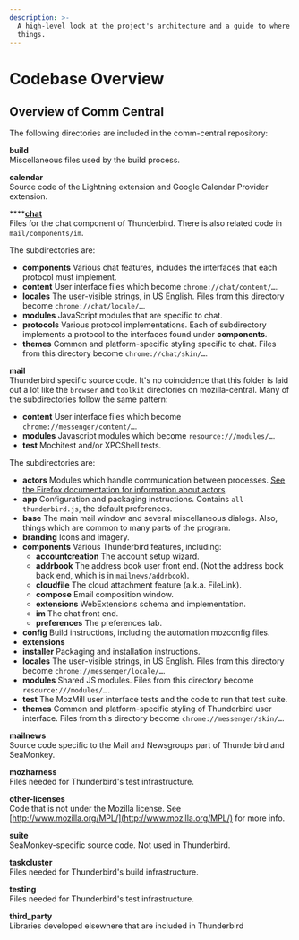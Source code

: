 ```yaml
---
description: >-
  A high-level look at the project's architecture and a guide to where to find
  things.
---
```


# Codebase Overview

## Overview of Comm Central

The following directories are included in the comm-central repository:

**build**  
Miscellaneous files used by the build process.

**calendar**  
Source code of the Lightning extension and Google Calendar Provider extension.

\*\*\*\*[**chat**](chat/)  
Files for the chat component of Thunderbird. There is also related code in `mail/components/im`.

The subdirectories are:

* **components** Various chat features, includes the interfaces that each protocol must implement.
* **content** User interface files which become `chrome://chat/content/…`.
* **locales** The user-visible strings, in US English. Files from this directory become `chrome://chat/locale/…`.
* **modules** JavaScript modules that are specific to chat.
* **protocols** Various protocol implementations. Each of subdirectory implements a protocol to the interfaces found under **components**.
* **themes** Common and platform-specific styling specific to chat. Files from this directory become `chrome://chat/skin/…`.

**mail**  
Thunderbird specific source code. It's no coincidence that this folder is laid out a lot like the `browser` and `toolkit` directories on mozilla-central. Many of the subdirectories follow the same pattern:

* **content** User interface files which become `chrome://messenger/content/…`.
* **modules** Javascript modules which become `resource:///modules/…`.
* **test** Mochitest and/or XPCShell tests.

The subdirectories are:

* **actors** Modules which handle communication between processes. [See the Firefox documentation for information about actors](https://firefox-source-docs.mozilla.org/dom/ipc/jsactors.html).
* **app** Configuration and packaging instructions. Contains `all-thunderbird.js`, the default preferences.
* **base** The main mail window and several miscellaneous dialogs. Also, things which are common to many parts of the program.
* **branding** Icons and imagery.
* **components** Various Thunderbird features, including:
  * **accountcreation** The account setup wizard.
  * **addrbook** The address book user front end. \(Not the address book back end, which is in `mailnews/addrbook`\).
  * **cloudfile** The cloud attachment feature \(a.k.a. FileLink\).
  * **compose** Email composition window.
  * **extensions** WebExtensions schema and implementation.
  * **im** The chat front end.
  * **preferences** The preferences tab.
* **config** Build instructions, including the automation mozconfig files.
* **extensions**
* **installer** Packaging and installation instructions.
* **locales** The user-visible strings, in US English. Files from this directory become `chrome://messenger/locale/…`.
* **modules** Shared JS modules. Files from this directory become `resource:///modules/….`
* **test** The MozMill user interface tests and the code to run that test suite.
* **themes** Common and platform-specific styling of Thunderbird user interface. Files from this directory become `chrome://messenger/skin/…`.

**mailnews**  
Source code specific to the Mail and Newsgroups part of Thunderbird and SeaMonkey.

**mozharness**  
Files needed for Thunderbird's test infrastructure.

**other-licenses**  
Code that is not under the Mozilla license. See [http://www.mozilla.org/MPL/](http://www.mozilla.org/MPL/) for more info.

**suite**  
SeaMonkey-specific source code. Not used in Thunderbird.

**taskcluster**  
Files needed for Thunderbird's build infrastructure.

**testing**  
Files needed for Thunderbird's test infrastructure.

**third\_party**  
Libraries developed elsewhere that are included in Thunderbird

